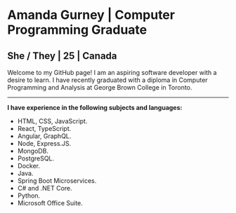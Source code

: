 <h1>Amanda Gurney | Computer Programming Graduate</h1>
<h2>She / They | 25 | Canada</h2>
Welcome to my GitHub page! I am an aspiring software developer with a desire to learn. I have recently graduated with a diploma in Computer Programming and Analysis at George Brown College in Toronto.

<hr />

**I have experience in the following subjects and languages:**
- HTML, CSS, JavaScript.
- React, TypeScript.
- Angular, GraphQL.
- Node, Express.JS.
- MongoDB.
- PostgreSQL.
- Docker.
- Java.
- Spring Boot Microservices.
- C# and .NET Core.
- Python.
- Microsoft Office Suite.
  
<!--
**TheGeneralJay/TheGeneralJay** is a ✨ _special_ ✨ repository because its `README.md` (this file) appears on your GitHub profile.

Here are some ideas to get you started:

- 🔭 I’m currently working on ...
- 🌱 I’m currently learning ...
- 👯 I’m looking to collaborate on ...
- 🤔 I’m looking for help with ...
- 💬 Ask me about ...
- 📫 How to reach me: ...
- 😄 Pronouns: ...
- ⚡ Fun fact: ...
-->
